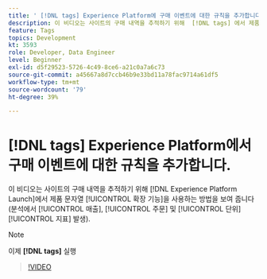 ```yaml
---
title: ' [!DNL tags] Experience Platform에 구매 이벤트에 대한 규칙을 추가합니다.'
description: 이 비디오는 사이트의 구매 내역을 추적하기 위해  [!DNL tags] 에서 제품 문자열 확장 기능을 사용하는 방법을 보여 줍니다(분석에서 매출, 주문 및 단위 지표 발생).
feature: Tags
topics: Development
kt: 3593
role: Developer, Data Engineer
level: Beginner
exl-id: d5f29523-5726-4c49-8ce6-a21c0a7a6c73
source-git-commit: a45667a8d7ccb46b9e33bd11a78fac9714a61df5
workflow-type: tm+mt
source-wordcount: '79'
ht-degree: 39%

---
```


# [!DNL tags] Experience Platform에서 구매 이벤트에 대한 규칙을 추가합니다.

이 비디오는 사이트의 구매 내역을 추적하기 위해 [!DNL Experience Platform Launch]에서 제품 문자열 [!UICONTROL 확장 기능]을 사용하는 방법을 보여 줍니다(분석에서 [!UICONTROL 매출], [!UICONTROL 주문] 및 [!UICONTROL 단위] [!UICONTROL 지표] 발생).

>[!NOTE]
>
> 이제 **[!DNL tags]** 실행

>[!VIDEO](https://video.tv.adobe.com/v/28766/?quality=12&learn=on)
